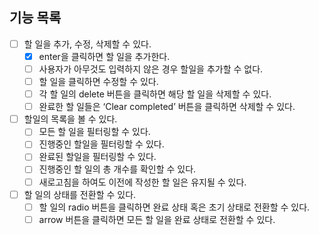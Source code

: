 ## 기능 목록

- [ ] 할 일을 추가, 수정, 삭제할 수 있다.
  - [x]  enter을 클릭하면 할 일을 추가한다.
  - [ ]  사용자가 아무것도 입력하지 않은 경우 할일을 추가할 수 없다.
  - [ ]  할 일을 클릭하면 수정할 수 있다.
  - [ ]  각 할 일의 delete 버튼을 클릭하면 해당 할 일을 삭제할 수 있다.
  - [ ]  완료한 할 일들은 ‘Clear completed’ 버튼을 클릭하면 삭제할 수 있다.
- [ ] 할일의 목록을 볼 수 있다.
  - [ ]  모든 할 일을 필터링할 수 있다.
  - [ ]  진행중인 할일을 필터링할 수 있다.
  - [ ]  완료된 할일을 필터링할 수 있다.
  - [ ]  진행중인 할 일의 총 개수를 확인할 수 있다.
  - [ ]  새로고침을 하여도 이전에 작성한 할 일은 유지될 수 있다.
- [ ] 할 일의 상태를 전환할 수 있다.
  - [ ]  할 일의 radio 버튼을 클릭하면 완료 상태 혹은 초기 상태로 전환할 수 있다.
  - [ ]  arrow 버튼을 클릭하면 모든 할 일을 완료 상태로 전환할 수 있다.
